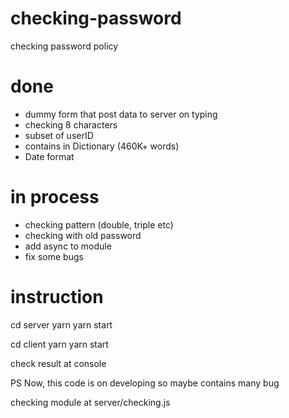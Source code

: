 # checking-password
checking password policy

# done
- dummy form that post data to server on typing
- checking 8 characters
- subset of userID
- contains in Dictionary (460K+ words)
- Date format

# in process
- checking pattern (double, triple etc)
- checking with old password
- add async to module
- fix some bugs

# instruction
cd server
yarn
yarn start

cd client 
yarn
yarn start

check result at console

PS Now, this code is on developing so maybe contains many bug 

checking module at server/checking.js
